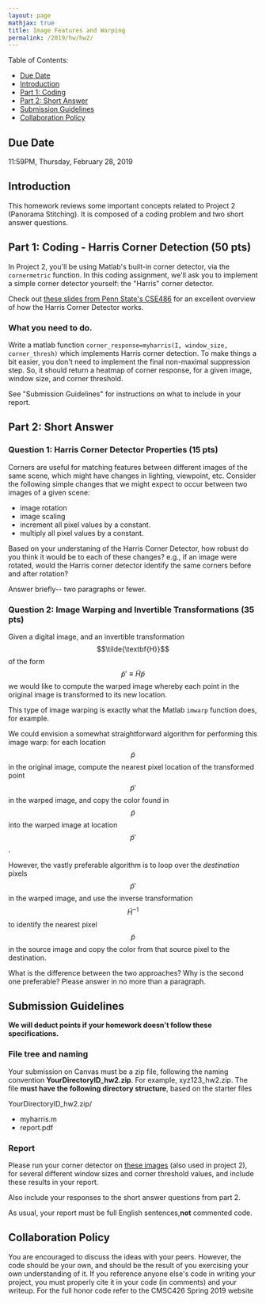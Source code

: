 ```yaml
---
layout: page
mathjax: true
title: Image Features and Warping 
permalink: /2019/hw/hw2/
---
```


Table of Contents:
- [Due Date](#due)
- [Introduction](#intro)
- [Part 1: Coding](#part1)
- [Part 2: Short Answer](#part2)
- [Submission Guidelines](#sub)
- [Collaboration Policy](#coll)

<a name='due'></a>
## Due Date 
11:59PM, Thursday, February 28, 2019

<a name='intro'></a>
## Introduction

This homework reviews some important concepts related to Project 2 (Panorama Stitching).  It is composed
of a coding problem and two short answer questions.

<a name='part1'></a>
## Part 1: Coding - Harris Corner Detection (50 pts)

In Project 2, you'll be using Matlab's built-in corner detector, via the `cornermetric` function.  In this coding assignment, we'll ask you to implement a simple corner detector yourself: the "Harris" corner detector.

Check out <a href="http://www.cse.psu.edu/~rtc12/CSE486/lecture06.pdf">these slides from Penn State's CSE486</a> for an excellent overview of how the Harris Corner
Detector works.

### What you need to do.

Write a matlab function `corner_response=myharris(I, window_size, corner_thresh)` which implements Harris
corner detection.  To make things a bit easier, you don't need to implement the final non-maximal suppression step.  So, it should return a heatmap of corner response, for a given image, window size, and corner threshold. 

See "Submission Guidelines" for instructions on what to include in your report.

<a name='part2'></a>
## Part 2: Short Answer

### Question 1: Harris Corner Detector Properties (15 pts)

Corners are useful for matching features between different images of the same scene, which might have changes in lighting, viewpoint, etc.  Consider the following simple changes that we might expect to occur between two images of a given scene:

- image rotation
- image scaling
- increment all pixel values by a constant.
- multiply all pixel values by a constant.

Based on your understaning of the Harris Corner Detector, how robust do you think it would be to each of these changes?  e.g., if an image were rotated, would the Harris corner detector identify the same corners before and after rotation?

Answer briefly-- two paragraphs or fewer.


### Question 2:  Image Warping and Invertible Transformations (35 pts)
Given a digital image, and an invertible transformation $$\tilde{\textbf{H}}$$ of the form
$$
\tilde{p}' \equiv \tilde{H} \tilde{p}
$$
we would like to compute the warped image whereby each point in the original image is transformed to
its new location.

This type of image warping is exactly what the Matlab `imwarp` function does, for
example.

We could envision a somewhat straightforward algorithm for performing this image warp:
for each location $$\tilde{p}$$ in the original image, compute the nearest pixel location of the
transformed point $$\tilde{p}'$$ in the warped image, and copy the color found in $$\tilde{p}$$ into the
warped image at location $$\tilde{p}'$$.

However, the vastly preferable algorithm is to loop over the *destination* pixels
$$\tilde{p}'$$ in the warped image, and use the inverse transformation $$\tilde{H}^{-1}$$ to identify
the nearest pixel $$\tilde{p}$$ in the source image and copy the color from that source pixel to the
destination.

What is the difference between the two approaches? Why is the second one preferable?  Please answer
in no more than a paragraph.


<a name='sub'></a>
## Submission Guidelines

<b> We will deduct points if your homework doesn't follow these specifications. </b>

### File tree and naming

Your submission on Canvas must be a zip file, following the naming convention **YourDirectoryID_hw2.zip**.  For example, xyz123_hw2.zip.  The file **must have the following directory structure**, based on the starter files

YourDirectoryID_hw2.zip/

 - myharris.m
 - report.pdf


### Report

Please run your corner detector on <a
href="https://drive.google.com/file/d/11MJ_qPpmQwQ-kgnTrxsnfGQAqmHvQqZ6/view?usp=sharing">these images</a> (also used in project 2), for several different window sizes and corner threshold values, and include these results in your report.

Also include your responses to the short answer questions from part 2.

As usual, your report must be full English sentences,**not** commented code.

<a name='coll'></a>
## Collaboration Policy
You are encouraged to discuss the ideas with your peers. However, the code should be your own, and should be the result of you exercising your own understanding of it. If you reference anyone else's code in writing your project, you must properly cite it in your code (in comments) and your writeup.  For the full honor code refer to the CMSC426 Spring 2019 website
